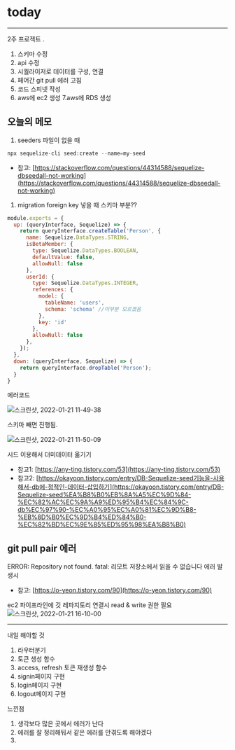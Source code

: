 # today

-----------------
2주 프로젝트 .
1. 스키마 수정
2. api 수정
3. 시퀄라이저로 데이터를 구성, 연결
4. 페어간 git pull 에러 고침
5. 코드 스피넷 작성
6. aws에 ec2 생성
7.aws에 RDS 생성

## 오늘의 메모

1. seeders 파일이 없을 때

```jsx
npx sequelize-cli seed:create --name=my-seed
```

- 참고: [https://stackoverflow.com/questions/44314588/sequelize-dbseedall-not-working](https://stackoverflow.com/questions/44314588/sequelize-dbseedall-not-working)
1. migration foreign key 넣을 때 스키마 부분??

```jsx
module.exports = {
  up: (queryInterface, Sequelize) => {
    return queryInterface.createTable('Person', {
      name: Sequelize.DataTypes.STRING,
      isBetaMember: {
        type: Sequelize.DataTypes.BOOLEAN,
        defaultValue: false,
        allowNull: false
      },
      userId: {
        type: Sequelize.DataTypes.INTEGER,
        references: {
          model: {
            tableName: 'users',
            schema: 'schema' //이부분 모르겠음
          },
          key: 'id'
        },
        allowNull: false
      },
    });
  },
  down: (queryInterface, Sequelize) => {
    return queryInterface.dropTable('Person');
  }
}
```

에러코드

![스크린샷, 2022-01-21 11-49-38](https://user-images.githubusercontent.com/85835359/150549404-822fd50a-ca9e-4391-966b-e096453a7674.png)

스키마 빼면 진행됨.

![스크린샷, 2022-01-21 11-50-09](https://user-images.githubusercontent.com/85835359/150549466-b00e0b3e-0edf-4ee2-b642-a6dd515eb762.png)


시드 이용해서 더미데이터 옮기기

- 참고1: [https://any-ting.tistory.com/53](https://any-ting.tistory.com/53)
- 참고2: [https://okayoon.tistory.com/entry/DB-Sequelize-seed기능을-사용해서-db에-정적인-데이터-삽입하기](https://okayoon.tistory.com/entry/DB-Sequelize-seed%EA%B8%B0%EB%8A%A5%EC%9D%84-%EC%82%AC%EC%9A%A9%ED%95%B4%EC%84%9C-db%EC%97%90-%EC%A0%95%EC%A0%81%EC%9D%B8-%EB%8D%B0%EC%9D%B4%ED%84%B0-%EC%82%BD%EC%9E%85%ED%95%98%EA%B8%B0)

## git pull pair 에러

ERROR: Repository not found.
fatal: 리모트 저장소에서 읽을 수 없습니다
에러 발생시

- 참고: [https://o-yeon.tistory.com/90](https://o-yeon.tistory.com/90)

ec2 파이프라인에 깃 레파지토리 연결시 read & write 권한 필요
![스크린샷, 2022-01-21 16-10-00](https://user-images.githubusercontent.com/85835359/150549577-6f65df73-c9e8-4918-bd0d-2d5f53d1ab01.png)

---

내일 해야할 것
1. 라우터분기
2. 토큰 생성 함수
3. access, refresh 토큰 재생성 함수
4. signin페이지 구현
5. login페이지 구현
6. logout페이지 구현

느낀점
1. 생각보다 많은 곳에서 에러가 난다
2. 에러를 잘 정리해둬서 같은 에러를 안겪도록 해야겠다
3. 
